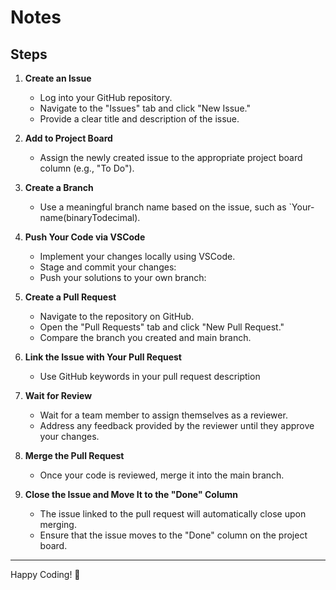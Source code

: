 # Notes

## Steps

1. **Create an Issue**
   - Log into your GitHub repository.
   - Navigate to the "Issues" tab and click "New Issue."
   - Provide a clear title and description of the issue.

2. **Add to Project Board**
   - Assign the newly created issue to the appropriate project board column
     (e.g., "To Do").

3. **Create a Branch**
   - Use a meaningful branch name based on the issue, such as `Your-name(binaryTodecimal).

4. **Push Your Code via VSCode**
   - Implement your changes locally using VSCode.
   - Stage and commit your changes:
   - Push your solutions to your own branch:

5. **Create a Pull Request**
   - Navigate to the repository on GitHub.
   - Open the "Pull Requests" tab and click "New Pull Request."
   - Compare the branch you created and main branch.

6. **Link the Issue with Your Pull Request**
   - Use GitHub keywords in your pull request description

7. **Wait for Review**
   - Wait for a team member to assign themselves as a reviewer.
   - Address any feedback provided by the reviewer until they approve your changes.

8. **Merge the Pull Request**
   - Once your code is reviewed, merge it into the main branch.
  
9. **Close the Issue and Move It to the "Done" Column**
   - The issue linked to the pull request will automatically close upon merging.
   - Ensure that the issue moves to the "Done" column on the project board.

---

Happy Coding! 🚀
